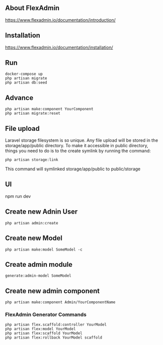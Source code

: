 ## About FlexAdmin
https://www.flexadmin.io/documentation/introduction/

## Installation

https://www.flexadmin.io/documentation/installation/

## Run 

```
docker-compose up
php artisan migrate
php artisan db:seed

```

## Advance

``````
php artisan make:component YourComponent
php artisan migrate:reset
``````

## File upload
Laravel storage filesystem is so unique. Any file upload will be stored in the storage/app/public directory. To make it accessible in public directory, things you need to do is to the create symlink by running the command:

```
php artisan storage:link

```

This command will symlinked storage/app/public to public/storage


## UI
npm run dev


## Create new Adnin User
```
php artisan admin:create
```

## Create new Model
```
php artisan make:model SomeModel -c

```

## Create admin module

```
generate:admin-model SomeModel
```

## Create new admin component

```
php artisan make:component Admin/YourComponentName
```


### FlexAdmin Generator Commands

```
php artisan flex.scaffold:controller YourModel
php artisan flex:model YourModel
php artisan flex:scaffold YourModel
php artisan flex:rollback YourModel scaffold
```

